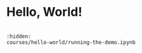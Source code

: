 # Hello, World!

```{include} courses/hello-world/description.md
```

```{nbgallery}
:hidden:
courses/hello-world/running-the-demo.ipynb
```
